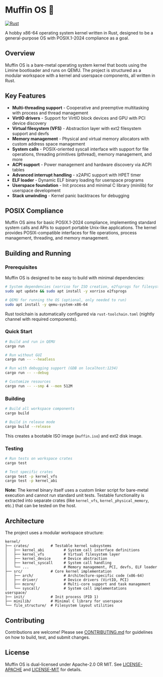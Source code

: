 # Muffin OS 🧁

[![Rust](https://github.com/muffin-os/muffin/actions/workflows/build.yml/badge.svg)](https://github.com/muffin-os/muffin/actions/workflows/build.yml)

A hobby x86-64 operating system kernel written in Rust, designed to be a general-purpose OS with POSIX.1-2024 compliance as a goal.

## Overview

Muffin OS is a bare-metal operating system kernel that boots using the Limine bootloader and runs on QEMU. The project is structured as a modular workspace with a kernel and userspace components, all written in Rust.

## Key Features

- **Multi-threading support** - Cooperative and preemptive multitasking with process and thread management
- **VirtIO drivers** - Support for VirtIO block devices and GPU with PCI device discovery
- **Virtual filesystem (VFS)** - Abstraction layer with ext2 filesystem support and devfs
- **Memory management** - Physical and virtual memory allocators with custom address space management
- **System calls** - POSIX-oriented syscall interface with support for file operations, threading primitives (pthread), memory management, and more
- **ACPI support** - Power management and hardware discovery via ACPI tables
- **Advanced interrupt handling** - x2APIC support with HPET timer
- **ELF loader** - Dynamic ELF binary loading for userspace programs
- **Userspace foundation** - Init process and minimal C library (minilib) for userspace development
- **Stack unwinding** - Kernel panic backtraces for debugging

## POSIX Compliance

Muffin OS aims for basic POSIX.1-2024 compliance, implementing standard system calls and APIs to support portable Unix-like applications. The kernel provides POSIX-compatible interfaces for file operations, process management, threading, and memory management.

## Building and Running

### Prerequisites

Muffin OS is designed to be easy to build with minimal dependencies:

```bash
# System dependencies (xorriso for ISO creation, e2fsprogs for filesystem)
sudo apt update && sudo apt install -y xorriso e2fsprogs

# QEMU for running the OS (optional, only needed to run)
sudo apt install -y qemu-system-x86-64
```

Rust toolchain is automatically configured via `rust-toolchain.toml` (nightly channel with required components).

### Quick Start

```bash
# Build and run in QEMU
cargo run

# Run without GUI
cargo run -- --headless

# Run with debugging support (GDB on localhost:1234)
cargo run -- --debug

# Customize resources
cargo run -- --smp 4 --mem 512M
```

### Building

```bash
# Build all workspace components
cargo build

# Build in release mode
cargo build --release
```

This creates a bootable ISO image (`muffin.iso`) and ext2 disk image.

### Testing

```bash
# Run tests on workspace crates
cargo test

# Test specific crates
cargo test -p kernel_vfs
cargo test -p kernel_abi
```

**Note:** The kernel binary itself uses a custom linker script for bare-metal execution and cannot run standard unit tests. Testable functionality is extracted into separate crates (like `kernel_vfs`, `kernel_physical_memory`, etc.) that can be tested on the host.

## Architecture

The project uses a modular workspace structure:

```
kernel/
├── crates/          # Testable kernel subsystems
│   ├── kernel_abi         # System call interface definitions
│   ├── kernel_vfs         # Virtual filesystem layer
│   ├── kernel_device      # Device abstraction
│   ├── kernel_syscall     # System call handling
│   └── ...                # Memory management, PCI, devfs, ELF loader
├── src/             # Core kernel implementation
│   ├── arch/              # Architecture-specific code (x86-64)
│   ├── driver/            # Device drivers (VirtIO, PCI)
│   ├── mcore/             # Multi-core support and task management
│   └── syscall/           # System call implementations
userspace/
├── init/            # Init process (PID 1)
├── minilib/         # Minimal C library for userspace
└── file_structure/  # Filesystem layout utilities
```

## Contributing

Contributions are welcome! Please see [CONTRIBUTING.md](CONTRIBUTING.md) for guidelines on how to build, test, and submit changes.

## License

Muffin OS is dual-licensed under Apache-2.0 OR MIT. See [LICENSE-APACHE](LICENSE-APACHE) and [LICENSE-MIT](LICENSE-MIT) for details.
